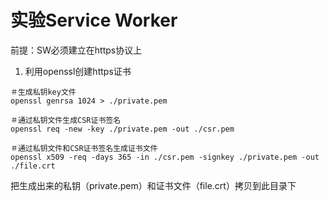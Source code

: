 # 实验Service Worker

前提：SW必须建立在https协议上

1. 利用openssl创建https证书

```shell
＃生成私钥key文件
openssl genrsa 1024 > ./private.pem

＃通过私钥文件生成CSR证书签名
openssl req -new -key ./private.pem -out ./csr.pem

＃通过私钥文件和CSR证书签名生成证书文件
openssl x509 -req -days 365 -in ./csr.pem -signkey ./private.pem -out ./file.crt

```

把生成出来的私钥（private.pem）和证书文件（file.crt）拷贝到此目录下

